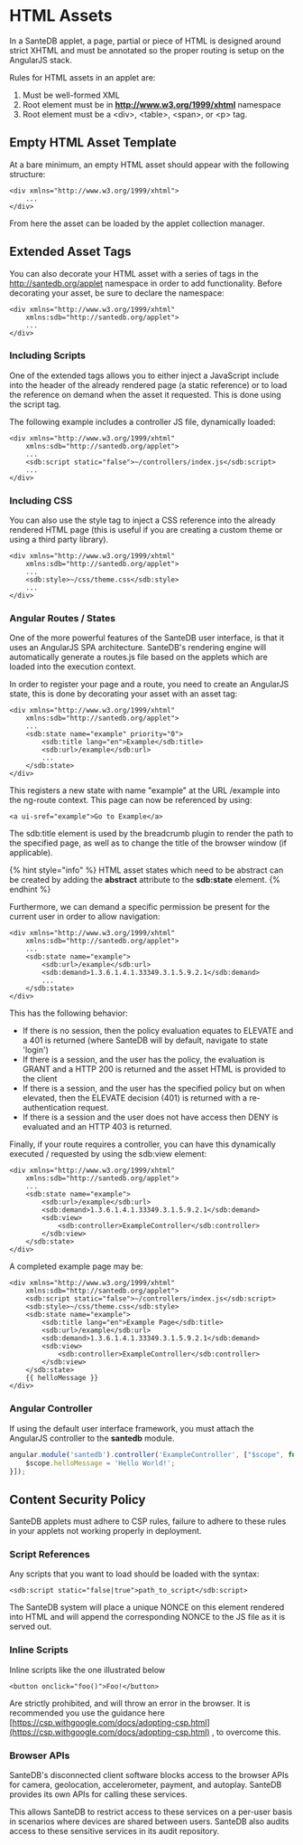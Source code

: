 # HTML Assets

In a SanteDB applet, a page, partial or piece of HTML is designed around strict XHTML and must be annotated so the proper routing is setup on the AngularJS stack.

Rules for HTML assets in an applet are:

1. Must be well-formed XML
2. Root element must be in **http://www.w3.org/1999/xhtml** namespace
3. Root element must be a &lt;div&gt;, &lt;table&gt;, &lt;span&gt;, or &lt;p&gt; tag.

## Empty HTML Asset Template

At a bare minimum, an empty HTML asset should appear with the following structure:

```markup
<div xmlns="http://www.w3.org/1999/xhtml">
    ...
</div>
```

From here the asset can be loaded by the applet collection manager.

## Extended Asset Tags

You can also decorate your HTML asset with a series of tags in the http://santedb.org/applet namespace in order to add functionality. Before decorating your asset, be sure to declare the namespace:

```markup
<div xmlns="http://www.w3.org/1999/xhtml" 
    xmlns:sdb="http://santedb.org/applet">
    ...
</div>
```

### Including Scripts

One of the extended tags allows you to either inject a JavaScript include into the header of the already rendered page \(a static reference\) or to load the reference on demand when the asset it requested. This is done using the script tag. 

The following example includes a controller JS file, dynamically loaded:

```markup
<div xmlns="http://www.w3.org/1999/xhtml" 
    xmlns:sdb="http://santedb.org/applet">
    ...
    <sdb:script static="false">~/controllers/index.js</sdb:script>
    ...
</div>
```

### Including CSS

You can also use the style tag to inject a CSS reference into the already rendered HTML page \(this is useful if you are creating a custom theme or using a third party library\).

```markup
<div xmlns="http://www.w3.org/1999/xhtml" 
    xmlns:sdb="http://santedb.org/applet">
    ...
    <sdb:style>~/css/theme.css</sdb:style>
    ...
</div>
```

### Angular Routes / States

One of the more powerful features of the SanteDB user interface, is that it uses an AngularJS SPA architecture. SanteDB's rendering engine will automatically generate a routes.js file based on the applets which are loaded into the execution context. 

In order to register your page and a route, you need to create an AngularJS state, this is done by decorating your asset with an asset tag:

```markup
<div xmlns="http://www.w3.org/1999/xhtml" 
    xmlns:sdb="http://santedb.org/applet">
    ...
    <sdb:state name="example" priority="0">
        <sdb:title lang="en">Example</sdb:title>
        <sdb:url>/example</sdb:url>
        ...
    </sdb:state>
</div>
```

This registers a new state with name "example" at the URL /example into the ng-route context. This page can now be referenced by using:

```markup
<a ui-sref="example">Go to Example</a>
```

The sdb:title element is used by the breadcrumb plugin to render the path to the specified page, as well as to change the title of the browser window \(if applicable\).

{% hint style="info" %}
HTML asset states which need to be abstract can be created by adding the **abstract** attribute to the **sdb:state** element.
{% endhint %}

Furthermore, we can demand a specific permission be present for the current user in order to allow navigation:

```markup
<div xmlns="http://www.w3.org/1999/xhtml" 
    xmlns:sdb="http://santedb.org/applet">
    ...
    <sdb:state name="example">
        <sdb:url>/example</sdb:url>
        <sdb:demand>1.3.6.1.4.1.33349.3.1.5.9.2.1</sdb:demand>
        ...
    </sdb:state>
</div>
```

This has the following behavior:

* If there is no session, then the policy evaluation equates to ELEVATE and a 401 is returned \(where SanteDB will by default, navigate to state 'login'\)
* If there is a session, and the user has the policy, the evaluation is GRANT and a HTTP 200 is returned and the asset HTML is provided to the client
* If there is a session, and the user has the specified policy but on when elevated, then the ELEVATE decision \(401\) is returned with a re-authentication request.
* If there is a session and the user does not have access then DENY is evaluated and an HTTP 403 is returned.

Finally, if your route requires a controller, you can have this dynamically executed / requested by using the sdb:view element:

```markup
<div xmlns="http://www.w3.org/1999/xhtml" 
    xmlns:sdb="http://santedb.org/applet">
    ...
    <sdb:state name="example">
        <sdb:url>/example</sdb:url>
        <sdb:demand>1.3.6.1.4.1.33349.3.1.5.9.2.1</sdb:demand>
        <sdb:view>
            <sdb:controller>ExampleController</sdb:controller>
        </sdb:view>
    </sdb:state>
</div>
```

A completed example page may be:

```markup
<div xmlns="http://www.w3.org/1999/xhtml" 
    xmlns:sdb="http://santedb.org/applet">
    <sdb:script static="false">~/controllers/index.js</sdb:script>
    <sdb:style>~/css/theme.css</sdb:style>
    <sdb:state name="example">
        <sdb:title lang="en">Example Page</sdb:title>
        <sdb:url>/example</sdb:url>
        <sdb:demand>1.3.6.1.4.1.33349.3.1.5.9.2.1</sdb:demand>
        <sdb:view>
            <sdb:controller>ExampleController</sdb:controller>
        </sdb:view>
    </sdb:state>
    {{ helloMessage }}
</div>
```

### Angular Controller

If using the default user interface framework, you must attach the AngularJS controller to the **santedb** module.

```javascript
angular.module('santedb').controller('ExampleController', ["$scope", function($scope) {
    $scope.helloMessage = 'Hello World!';
}]);
```

## Content Security Policy

SanteDB applets must adhere to CSP rules, failure to adhere to these rules in your applets not working properly in deployment. 

### Script References

Any scripts that you want to load should be loaded with the syntax:

```markup
<sdb:script static="false|true">path_to_script</sdb:script>
```

The SanteDB system will place a unique NONCE on this element rendered into HTML and will append the corresponding NONCE to the JS file as it is served out.

### Inline Scripts

Inline scripts like the one illustrated below

```markup
<button onclick="foo()">Foo!</button>
```

Are strictly prohibited, and will throw an error in the browser. It is recommended you use the guidance here [https://csp.withgoogle.com/docs/adopting-csp.html](https://csp.withgoogle.com/docs/adopting-csp.html) , to overcome this.

### Browser APIs

SanteDB's disconnected client software blocks access to the browser APIs for camera, geolocation, accelerometer, payment, and autoplay. SanteDB provides its own APIs for calling these services.

This allows SanteDB to restrict access to these services on a per-user basis in scenarios where devices are shared between users. SanteDB also audits access to these sensitive services in its audit repository.



